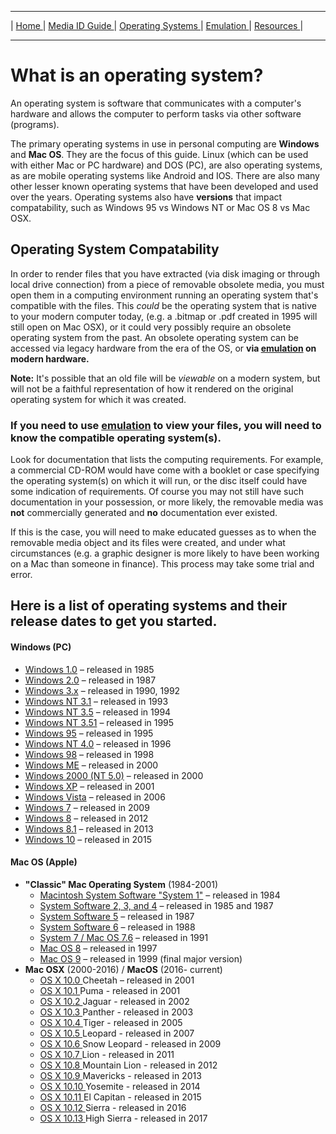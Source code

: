 <hr size="10">

| [ Home ](index.html) | [ Media ID Guide ](media_ID.html) | [ Operating Systems ](operating_systems.html) | [ Emulation ](emulators.html) | [ Resources ](resources.html) |
<hr size="10">

# What is an operating system?
An operating system is software that communicates with a computer's hardware and allows the computer to perform tasks via other software (programs).

The primary operating systems in use in personal computing are **Windows** and **Mac OS**. They are the focus of this guide.
Linux (which can be used with either Mac or PC hardware) and DOS (PC), are also operating systems, as are mobile operating systems like Android and IOS. There are also many other lesser known operating systems that have been developed and used over the years. Operating systems also have **versions** that impact compatability, such as Windows 95 vs Windows NT or Mac OS 8 vs Mac OSX.

## Operating System Compatability
In order to render files that you have extracted (via disk imaging or through local drive connection) from a piece of removable obsolete media, you must open them in a computing environment running an operating system that's compatible with the files. This _could_ be the operating system that is native to your modern computer today, (e.g. a .bitmap or .pdf created in 1995 will still open on Mac OSX), or it could very possibly require an obsolete operating system from the past. An obsolete operating system can be accessed via legacy hardware from the era of the OS, or **via [emulation](emulators.html) on modern hardware.**

**Note:** It's possible that an old file will be _viewable_ on a modern system, but will not be a faithful representation of how it rendered on the original operating system for which it was created.

### If you need to use  [emulation](emulators.html) to view your files, you will need to know the compatible operating system(s).
Look for documentation that lists the computing requirements. For example, a commercial CD-ROM would have come with a booklet or case specifying the operating system(s) on which it will run, or the disc itself could have some indication of requirements. Of course you may not still have such documentation in your possession, or more likely, the removable media was **not** commercially generated and **no** documentation ever existed.

If this is the case, you will need to make  educated guesses as to when the removable media object and its files were created, and under what circumstances (e.g. a graphic designer is more likely to have been working on a Mac than someone in finance). This process may take some trial and error.

## Here is a list of operating systems and their release dates to get you started.

#### Windows (PC)
* <a href="https://en.wikipedia.org/wiki/Windows_1.0" target="_blank">Windows 1.0</a> – released in 1985
* <a href="https://en.wikipedia.org/wiki/Windows_2.0" target="_blank">Windows 2.0</a> – released in 1987
* <a href="https://en.wikipedia.org/wiki/Windows_3.x" target="_blank">Windows 3.x</a> – released in 1990, 1992
* <a href="https://en.wikipedia.org/wiki/Windows_NT_3.1" target="_blank">Windows NT 3.1</a> – released in 1993
* <a href="https://en.wikipedia.org/wiki/Windows_NT_3.5" target="_blank">Windows NT 3.5</a> – released in 1994
* <a href="https://en.wikipedia.org/wiki/Windows_NT_3.51" target="_blank">Windows NT 3.51</a> – released in 1995
* <a href="https://en.wikipedia.org/wiki/Windows_95" target="_blank">Windows 95</a> – released in 1995
* <a href="https://en.wikipedia.org/wiki/Windows_NT_4.0" target="_blank">Windows NT 4.0</a> – released in 1996
* <a href="https://en.wikipedia.org/wiki/Windows_98" target="_blank">Windows 98</a> – released in 1998
* <a href="https://en.wikipedia.org/wiki/Windows_ME" target="_blank">Windows ME</a> – released in 2000
* <a href="https://en.wikipedia.org/wiki/Windows_2000" target="_blank">Windows 2000 (NT 5.0)</a> – released in 2000
* <a href="https://en.wikipedia.org/wiki/Windows_XP" target="_blank">Windows XP</a> – released in 2001
* <a href="https://en.wikipedia.org/wiki/Windows_Vista" target="_blank">Windows Vista</a> – released in 2006
* <a href="https://en.wikipedia.org/wiki/Windows_7" target="_blank">Windows 7</a> – released in 2009
* <a href="https://en.wikipedia.org/wiki/Windows_8" target="_blank">Windows 8</a> – released in 2012
* <a href="https://en.wikipedia.org/wiki/Windows_8.1" target="_blank">Windows 8.1</a> – released in 2013
* <a href="https://en.wikipedia.org/wiki/Windows_10" target="_blank">Windows 10</a> – released in 2015


#### Mac OS (Apple)
* **"Classic" Mac Operating System** (1984-2001)
  * <a href="https://en.wikipedia.org/wiki/System_1" target="_blank">Macintosh System Software "System 1"</a> – released in 1984
  * <a href="https://en.wikipedia.org/wiki/Classic_Mac_OS#System_1,_2,_3_and_4" target="_blank">System Software 2, 3, and 4</a> – released in 1985 and 1987
  * <a href="https://en.wikipedia.org/wiki/Classic_Mac_OS#System_Software_5" target="_blank">System Software 5</a> – released in 1987
  * <a href="https://en.wikipedia.org/wiki/System_6" target="_blank">System Software 6</a> – released in 1988
  * <a href="https://en.wikipedia.org/wiki/System_7" target="_blank">System 7 / Mac OS 7.6</a> – released in 1991
  * <a href="https://en.wikipedia.org/wiki/Mac_OS_8" target="_blank">Mac OS 8</a> – released in 1997
  * <a href="https://en.wikipedia.org/wiki/Mac_OS_9" target="_blank">Mac OS 9</a> – released in 1999 (final major version)
* **Mac OSX** (2000-2016) / **MacOS** (2016- current)
  * <a href="https://en.wikipedia.org/wiki/Mac_OS_X_10.0" target="_blank">OS X 10.0 </a> Cheetah – released in 2001
  * <a href="https://en.wikipedia.org/wiki/Mac_OS_X_10.1" target="_blank">OS X 10.1 </a> Puma - released in 2001
  * <a href="https://en.wikipedia.org/wiki/Mac_OS_X_10.2" target="_blank">OS X 10.2 </a> Jaguar - released in 2002
  * <a href="https://en.wikipedia.org/wiki/Mac_OS_X_Panther" target="_blank">OS X 10.3 </a> Panther - released in 2003
  * <a href="https://en.wikipedia.org/wiki/Mac_OS_X_Tiger" target="_blank">OS X 10.4 </a> Tiger - released in 2005
  * <a href="https://en.wikipedia.org/wiki/Mac_OS_X_Leopard" target="_blank">OS X 10.5 </a> Leopard - released in 2007
  * <a href="https://en.wikipedia.org/wiki/Mac_OS_X_Snow_Leopard" target="_blank">OS X 10.6 </a> Snow Leopard - released in 2009
  * <a href="https://en.wikipedia.org/wiki/Mac_OS_X_Lion" target="_blank">OS X 10.7 </a> Lion - released in 2011
  * <a href="https://en.wikipedia.org/wiki/OS_X_Mountain_Lion" target="_blank">OS X 10.8 </a> Mountain Lion - released in 2012
  * <a href="https://en.wikipedia.org/wiki/OS_X_Mavericks" target="_blank">OS X 10.9 </a> Mavericks - released in 2013
  * <a href="https://en.wikipedia.org/wiki/OS_X_Yosemite" target="_blank">OS X 10.10 </a> Yosemite - released in 2014
  * <a href="https://en.wikipedia.org/wiki/OS_X_El_Capitan" target="_blank">OS X 10.11 </a> El Capitan - released in 2015
  * <a href="https://en.wikipedia.org/wiki/MacOS_Sierra" target="_blank">OS X 10.12 </a> Sierra - released in 2016
  * <a href="https://en.wikipedia.org/wiki/MacOS_High_Sierra" target="_blank">OS X 10.13 </a> High Sierra - released in 2017
